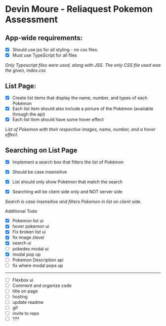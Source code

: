 # Devin Moure - Reliaquest Pokemon Assessment

## App-wide requirements:
- [X] Should use jss for all styling - no css files.
- [X] Must use TypeScript for all files

*Only Typescript files were used, along with JSS. The only CSS file used was the given, index.css*

## List Page:
- [X] Create list items that display the name, number, and types of each Pokémon
- [X] Each list item should also include a picture of the Pokémon (available through the api)
- [X] Each list item should have some hover effect

*List of Pokemon with their respective images, name, number, and a hover effect.*

## Searching on List Page
- [X] Implement a search box that filters the list of Pokémon
- [X] Should be case insensitive
- [X] List should only show Pokémon that match the search
- [X] Searching will be client side only and NOT server side


*Search is case insensitive and filters Pokemon in list on client side.*










Additional Todo
- [X] Pokemon list ui
- [X] hover pokemon ui
- [X] Fix broken list ui
- [X] fix image zlevel
- [X] search ui
- [ ] pokedex modal ui
- [X] modal pop up
- [ ] Pokemon Description api
- [ ] fix where modal pops up
 --------
- [ ] Flexbox ui
- [ ] Comment and organize code
- [ ] title on page
- [ ] hosting
- [ ] update readme
- [ ] gif
- [ ] invite to repo
- [ ] ???
